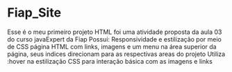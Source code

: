 # Fiap_Site
Esse é o meu primeiro projeto HTML
foi uma atividade proposta da aula 03 do curso javaExpert da Fiap
Possui:
Responsividade e estilização por meio de CSS
página HTML com links, imagens e um menu na área superior da página, seus indices direcionam para as respectivas areas do projeto
Utiliza :hover na estilização CSS para interação básica com as imagens e links
